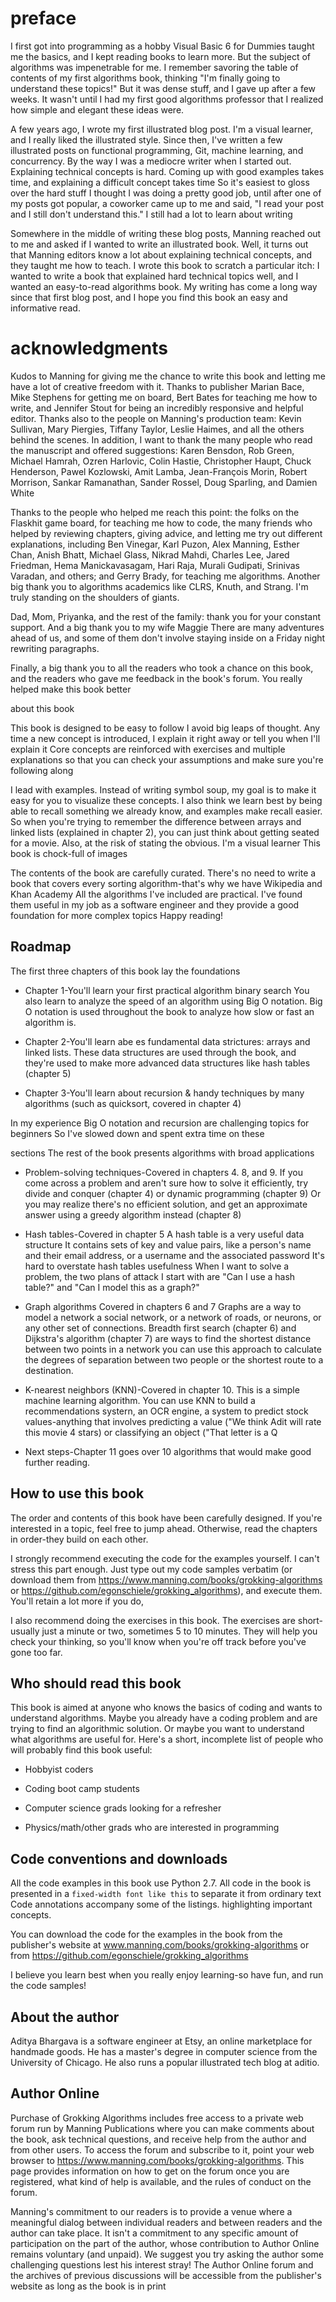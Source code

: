 # preface

I first got into programming as a hobby Visual Basic 6 for Dummies taught me the basics, and I kept reading books to learn more. But the subject of algorithms was impenetrable for me. I remember savoring the table of contents of my first algorithms book, thinking "I'm finally going to understand these topics!" But it was dense stuff, and I gave up after a few weeks. It wasn't until I had my first good algorithms professor that I realized how simple and elegant these ideas were.

A few years ago, I wrote my first illustrated blog post. I'm a visual learner, and I really liked the illustrated style. Since then, I've written a few illustrated posts on functional programming, Git, machine learning, and concurrency. By the way I was a mediocre writer when I started out. Explaining technical concepts is hard. Coming up with good examples takes time, and explaining a difficult concept takes time So it's easiest to gloss over the hard stuff I thought I was doing a pretty good job, until after one of my posts got popular, a coworker came up to me and said, "I read your post and I still don't understand this." I still had a lot to learn about writing

Somewhere in the middle of writing these blog posts, Manning reached out to me and asked if I wanted to write an illustrated book. Well, it turns out that Manning editors know a lot about explaining technical concepts, and they taught me how to teach. I wrote this book to scratch a particular itch: I wanted to write a book that explained hard technical topics well, and I wanted an easy-to-read algorithms book. My writing has come a long way since that first blog post, and I hope you find this book an easy and informative read.

# acknowledgments

Kudos to Manning for giving me the chance to write this book and letting me have a lot of creative freedom with it. Thanks to publisher Marian Bace, Mike Stephens for getting me on board, Bert Bates for teaching me how to write, and Jennifer Stout for being an incredibly responsive and helpful editor. Thanks also to the people on Manning's production team: Kevin Sullivan, Mary Piergies, Tiffany Taylor, Leslie Haimes, and all the others behind the scenes. In addition, I want to thank the many people who read the manuscript and offered suggestions: Karen Bensdon, Rob Green, Michael Hamrah, Ozren Harlovic, Colin Hastie, Christopher Haupt, Chuck Henderson, Pawel Kozlowski, Amit Lamba, Jean-François Morin, Robert Morrison, Sankar Ramanathan, Sander Rossel, Doug Sparling, and Damien White

Thanks to the people who helped me reach this point: the folks on the Flaskhit game board, for teaching me how to code, the many friends who helped by reviewing chapters, giving advice, and letting me try out different explanations, including Ben Vinegar, Karl Puzon, Alex Manning, Esther Chan, Anish Bhatt, Michael Glass, Nikrad Mahdi, Charles Lee, Jared Friedman, Hema Manickavasagam, Hari Raja, Murali Gudipati, Srinivas Varadan, and others; and Gerry Brady, for teaching me algorithms. Another big thank you to algorithms academics like CLRS, Knuth, and Strang. I'm truly standing on the shoulders of giants.

Dad, Mom, Priyanka, and the rest of the family: thank you for your constant support. And a big thank you to my wife Maggie There are many adventures ahead of us, and some of them don't involve staying inside on a Friday night rewriting paragraphs.

Finally, a big thank you to all the readers who took a chance on this book, and the readers who gave me feedback in the book's forum. You really helped make this book better

about this book

This book is designed to be easy to follow I avoid big leaps of thought. Any time a new concept is introduced, I explain it right away or tell you when I'll explain it Core concepts are reinforced with exercises and multiple explanations so that you can check your assumptions and make sure you're following along

I lead with examples. Instead of writing symbol soup, my goal is to make it easy for you to visualize these concepts. I also think we learn best by being able to recall something we already know, and examples make recall easier. So when you're trying to remember the difference between arrays and linked lists (explained in chapter 2), you can just think about getting seated for a movie. Also, at the risk of stating the obvious. I'm a visual learner This book is chock-full of images

The contents of the book are carefully curated. There's no need to write a book that covers every sorting algorithm-that's why we have Wikipedia and Khan Academy All the algorithms I've included are practical. I've found them useful in my job as a software engineer and they provide a good foundation for more complex topics Happy reading!

## Roadmap

The first three chapters of this book lay the foundations

- Chapter 1-You'll learn your first practical algorithm binary search You also learn to analyze the speed of an algorithm using Big O notation. Big O notation is used throughout the book to analyze how slow or fast an algorithm is.

- Chapter 2-You'll learn abe es fundamental data strictures:
arrays and linked lists. These data structures are used through the book, and they're used to make more advanced data structures like hash tables (chapter 5)

- Chapter 3-You'll learn about recursion & handy techniques by many algorithms (such as quicksort, covered in chapter 4)

In my experience Big O notation and recursion are challenging topics for beginners So I've slowed down and spent extra time on these

sections The rest of the book presents algorithms with broad applications

- Problem-solving techniques-Covered in chapters 4. 8, and 9. If you come across a problem and aren't sure how to solve it efficiently, try divide and conquer (chapter 4) or dynamic programming (chapter 9) Or you may realize there's no efficient solution, and get an approximate answer using a greedy algorithm instead (chapter 8)

- Hash tables-Covered in chapter 5 A hash table is a very useful data structure It contains sets of key and value pairs, like a person's name and their email address, or a username and the associated password It's hard to overstate hash tables usefulness When I want to solve a problem, the two plans of attack I start with are "Can I use a hash table?" and "Can I model this as a graph?"

- Graph algorithms Covered in chapters 6 and 7 Graphs are a way to model a network a social network, or a network of roads, or neurons, or any other set of connections. Breadth first search (chapter 6) and Dijkstra's algorithm (chapter 7) are ways to find the shortest distance between two points in a network you can use this approach to calculate the degrees of separation between two people or the shortest route to a destination.

- K-nearest neighbors (KNN)-Covered in chapter 10. This is a simple machine learning algorithm. You can use KNN to build a recommendations systern, an OCR engine, a system to predict stock values-anything that involves predicting a value ("We think Adit will rate this movie 4 stars) or classifying an object ("That letter is a Q

- Next steps-Chapter 11 goes over 10 algorithms that would make good further reading.

## How to use this book

The order and contents of this book have been carefully designed. If you're interested in a topic, feel free to jump ahead. Otherwise, read the chapters in order-they build on each other.

I strongly recommend executing the code for the examples yourself. I can't stress this part enough. Just type out my code samples verbatim (or download them from https://www.manning.com/books/grokking-algorithms or https://github.com/egonschiele/grokking_algorithms), and execute them. You'll retain a lot more if you do,

I also recommend doing the exercises in this book. The exercises are short-usually just a minute or two, sometimes 5 to 10 minutes. They will help you check your thinking, so you'll know when you're off track before you've gone too far.

## Who should read this book

This book is aimed at anyone who knows the basics of coding and wants to understand algorithms. Maybe you already have a coding problem and are trying to find an algorithmic solution. Or maybe you want to understand what algorithms are useful for. Here's a short, incomplete list of people who will probably find this book useful:

- Hobbyist coders

- Coding boot camp students

- Computer science grads looking for a refresher

- Physics/math/other grads who are interested in programming

## Code conventions and downloads

All the code examples in this book use Python 2.7. All code in the book is presented in a `fixed-width font like this` to separate it from ordinary text Code annotations accompany some of the listings. highlighting important concepts.

You can download the code for the examples in the book from the publisher's website at www.manning.com/books/grokking-algorithms or from https://github.com/egonschiele/grokking_algorithms

I believe you learn best when you really enjoy learning-so have fun, and run the code samples!

## About the author

Aditya Bhargava is a software engineer at Etsy, an online marketplace for handmade goods. He has a master's degree in computer science from the University of Chicago. He also runs a popular illustrated tech blog at aditio.

## Author Online

Purchase of Grokking Algorithms includes free access to a private web forum run by Manning Publications where you can make comments about the book, ask technical questions, and receive help from the author and from other users. To access the forum and subscribe to it, point your web browser to https://www.manning.com/books/grokking-algorithms. This page provides information on how to get on the forum once you are registered, what kind of help is available, and the rules of conduct on the forum.

Manning's commitment to our readers is to provide a venue where a meaningful dialog between individual readers and between readers and the author can take place. It isn't a commitment to any specific amount of participation on the part of the author, whose contribution to Author Online remains voluntary (and unpaid). We suggest you try asking the author some challenging questions lest his interest stray! The Author Online forum and the archives of previous discussions will be accessible from the publisher's website as long as the book is in print